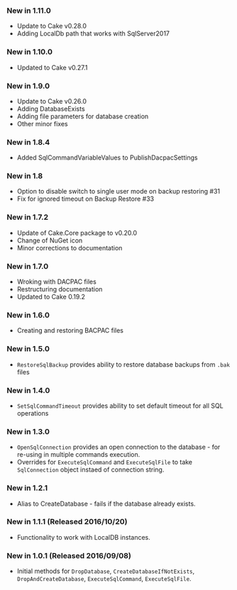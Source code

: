 ### New in 1.11.0
* Update to Cake v0.28.0
* Adding LocalDb path that works with SqlServer2017

### New in 1.10.0
* Updated to Cake v0.27.1

### New in 1.9.0
* Update to Cake v0.26.0
* Adding DatabaseExists
* Adding file parameters for database creation
* Other minor fixes

### New in 1.8.4
* Added SqlCommandVariableValues to PublishDacpacSettings

### New in 1.8
* Option to disable switch to single user mode on backup restoring #31
* Fix for ignored timeout on Backup Restore #33

### New in 1.7.2
* Update of Cake.Core package to v0.20.0
* Change of NuGet icon
* Minor corrections to documentation

### New in 1.7.0
* Wroking with DACPAC files
* Restructuring documentation
* Updated to Cake 0.19.2

### New in 1.6.0
* Creating and restoring BACPAC files

### New in 1.5.0
* `RestoreSqlBackup` provides ability to restore database backups from `.bak` files

### New in 1.4.0
* `SetSqlCommandTimeout` provides ability to set default timeout for all SQL operations


### New in 1.3.0 
* `OpenSqlConnection` provides an open connection to the database - for re-using in multiple commands execution.
* Overrides for `ExecuteSqlCommand` and `ExecuteSqlFile` to take `SqlConnection` object instaed of connection string.

### New in 1.2.1
* Alias to CreateDatabase - fails if the database already exists.

### New in 1.1.1 (Released 2016/10/20)
* Functionality to work with LocalDB instances.

### New in 1.0.1 (Released 2016/09/08)
* Initial methods for `DropDatabase`, `CreateDatabaseIfNotExists`, `DropAndCreateDatabase`, `ExecuteSqlCommand`, `ExecuteSqlFile`.

